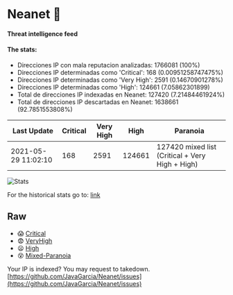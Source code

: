 # Neanet :hocho:
#### Threat intelligence feed
#### The stats:

- Direcciones IP con mala reputacion analizadas: 1766081 (100%)
- Direcciones IP determinadas como 'Critical':  168 (0.00951258747475%)
- Direcciones IP determinadas como 'Very High':  2591 (0.14670901278%)
- Direcciones IP determinadas como 'High':  124661 (7.05862301899)
- Total de direcciones IP indexadas en Neanet:  127420 (7.21484461924%)
- Total de direcciones IP descartadas en Neanet:  1638661 (92.7851553808%)

| Last Update | Critical | Very High | High | Paranoia |
| --- | --- | --- | --- | --- |
| 2021-05-29 11:02:10 | 168 | 2591 | 124661 | 127420 mixed list (Critical + Very High + High)|

![Stats](https://docs.google.com/spreadsheets/d/e/2PACX-1vSnaNMIXVabIpDJjufMlzH7poXnshF3mgd8Is1g9ytUEzVsP5my4Trn8f-xkoLLQ38xpL3HtmUexLo6/pubchart?oid=501124687&format=image)

For the historical stats go to: [link](/stats.csv)
## Raw
- :scream: [Critical](https://raw.githubusercontent.com/JavaGarcia/Neanet/master/blacklists/neanet_critical.txt)
- :fearful: [VeryHigh](https://raw.githubusercontent.com/JavaGarcia/Neanet/master/blacklists/neanet_veryHigh.txtt)
- :frowning: [High](https://raw.githubusercontent.com/JavaGarcia/Neanet/master/blacklists/neanet_high.txt)
- :dizzy_face: [Mixed-Paranoia](https://raw.githubusercontent.com/JavaGarcia/Neanet/master/blacklists/neanet_all.txt)


Your IP is indexed? You may request to takedown. [https://github.com/JavaGarcia/Neanet/issues](https://github.com/JavaGarcia/Neanet/issues)



















































































































































































































































































































































































































































































































































































































































































































































































































































































































































































































































































































































































































































































































































































































































































































































































































































































































































































































































































































































































































































































































































































































































































































































































































































































































































































































































































































































































































































































































































































































































































































































































































































































































































































































































































































































































































































































































































































































































































































































































































































































































































































































































































































































































































































































































































































































































































































































































































































































































































































































































































































































































































































































































































































































































































































































































































































































































































































































































































































































































































































































































































































































































































































































































































































































































































































































































































































































































































































































